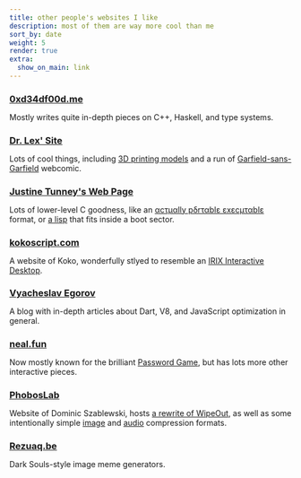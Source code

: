 ```yaml
---
title: other people's websites I like
description: most of them are way more cool than me
sort_by: date
weight: 5
render: true
extra:
  show_on_main: link
---
```


<style> h3 { margin-bottom: 0 } </style>

### [0xd34df00d.me](https://0xd34df00d.me/)

Mostly writes quite in-depth pieces on C++, Haskell, and type systems.

### [Dr. Lex' Site](https://www.dr-lex.be/)

Lots of cool things, including [3D printing models] and a run of [Garfield-sans-Garfield] webcomic.

[3D printing models]: https://www.dr-lex.be/3d-printing/models.html?sort=add-new
[Garfield-sans-Garfield]: https://www.dr-lex.be/garfieldsans/

### [Justine Tunney's Web Page](https://justine.lol/)

Lots of lower-level C goodness, like an [αcτµαlly pδrταblε εxεcµταblε] format, or [a lisp] that fits inside a boot sector.

[αcτµαlly pδrταblε εxεcµταblε]: https://justine.lol/ape.html
[a lisp]: https://github.com/jart/sectorlisp

### [kokoscript.com](https://kokoscript.com/)

A website of Koko, wonderfully stlyed to resemble an [IRIX Interactive Desktop].

[IRIX Interactive Desktop]: https://en.wikipedia.org/wiki/IRIX_Interactive_Desktop

### [Vyacheslav Egorov](https://mrale.ph/)

A blog with in-depth articles about Dart, V8, and JavaScript optimization in general.

### [neal.fun](https://neal.fun/)

Now mostly known for the brilliant [Password Game], but has lots more other interactive pieces.

[Password Game]: https://neal.fun/password-game/

### [PhobosLab](https://phoboslab.org/)

Website of Dominic Szablewski, hosts [a rewrite of WipeOut], as well as some intentionally simple [image] and [audio] compression formats.

[a rewrite of WipeOut]: https://phoboslab.org/log/2023/08/rewriting-wipeout
[image]: https://phoboslab.org/log/2021/11/qoi-fast-lossless-image-compression
[audio]: https://phoboslab.org/log/2023/02/qoa-time-domain-audio-compression

### [Rezuaq.be](https://rezuaq.be/)

Dark Souls-style image meme generators.

